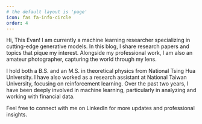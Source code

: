 ```yaml
---
# the default layout is 'page'
icon: fas fa-info-circle
order: 4
---
```


<!-- > Add Markdown syntax content to file `_tabs/about.md`{: .filepath } and it will show up on this page. -->
<!-- {: .prompt-tip } -->


Hi, This Evan! I am currently a machine learning researcher specializing in cutting-edge generative models. In this blog, I share research papers and topics that pique my interest. Alongside my professional work, I am also an amateur photographer, capturing the world through my lens.

I hold both a B.S. and an M.S. in theoretical physics from National Tsing Hua University. I have also worked as a research assistant at National Taiwan University, focusing on reinforcement learning. Over the past two years, I have been deeply involved in machine learning, particularly in analyzing and working with financial data.

Feel free to connect with me on LinkedIn for more updates and professional insights.